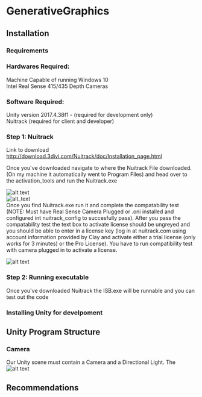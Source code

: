# GenerativeGraphics

## Installation
### Requirements
### Hardwares Required:
Machine Capable of running Windows 10  
Intel Real Sense 415/435 Depth Cameras 
### Software Required:
Unity version 2017.4.38f1 - (required for development only)  
Nuitrack (required for client and developer)
### Step 1: Nuitrack
  Link to download http://download.3divi.com/Nuitrack/doc/Installation_page.html  
    
  Once you've downloaded navigate to where the Nuitrack File downloaded. (On my machine it automatically went to Program Files) and head over to the activation_tools and run the Nuitrack.exe  
  
  ![alt text](https://github.com/sumara523/GenerativeGraphics/blob/master/images/NuitrackExe.PNG)  
  ![alt_text](https://github.com/sumara523/GenerativeGraphics/blob/master/images/ActivationTool.PNG)  
   Once you find Nuitrack.exe run it and complete the compatability test (NOTE: Must have Real Sense Camera Plugged or .oni installed and configured int nuitrack_config to succesfully pass). After you pass the compatability test the text box to activate license should be ungreyed and you should be able to enter in a license key (log in at nuitrack.com using account information provided by Clay and activate either a trial license (only works for 3 minutes) or the Pro License). You have to run compatibility test with camera plugged in to activate a license.  
     
 ![alt text](https://github.com/sumara523/GenerativeGraphics/blob/master/images/NuitrackLogin.PNG)
### Step 2: Running executable  
Once you've downloaded Nuitrack the ISB.exe will be runnable and you can test out the code
### Installing Unity for develpoment

## Unity Program Structure
### Camera
Our Unity scene must contain a Camera and a Directional Light. The 
![alt text](https://github.com/sumara523/GenerativeGraphics/blob/master/images/camera.png)
## Recommendations
